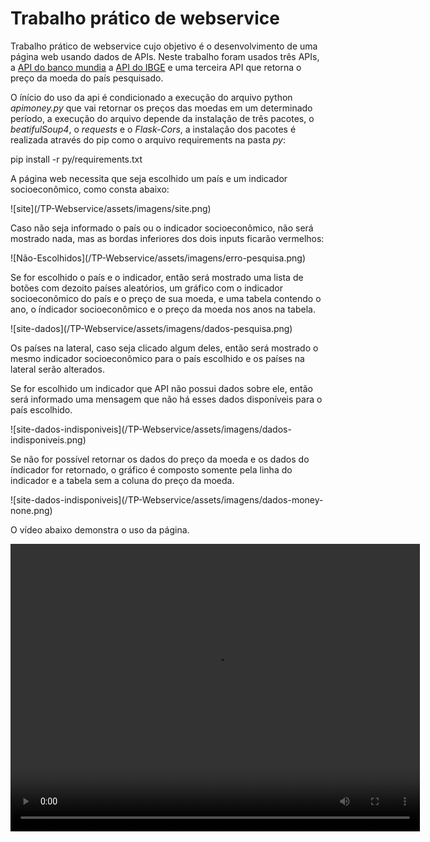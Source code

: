 # Trabalho prático de webservice
<p>Trabalho prático de webservice cujo objetivo é o desenvolvimento de uma página web usando dados de APIs. Neste trabalho foram usados três APIs, a <a href="https://datahelpdesk.worldbank.org/knowledgebase/topics/125589-developer-information">API do banco mundia</a> a <a href="https://servicodados.ibge.gov.br/api/docs/paises">API do IBGE</a> e uma terceira API que retorna o preço da moeda do país pesquisado.</p>
<p>O ínício do uso da api é condicionado a execução do arquivo python <i>apimoney.py</i> que vai retornar os preços das moedas em um determinado período, a execução do arquivo depende da instalação de três pacotes, o <i>beatifulSoup4</i>, o <i>requests</i> e o <i>Flask-Cors</i>, a instalação dos pacotes é realizada através do pip como o arquivo requirements na pasta <i>py</i>:</p>
<p>pip install -r py/requirements.txt</p>
<p>A página web necessita que seja escolhido um país e um indicador socioeconômico, como consta abaixo:</p>
![site](/TP-Webservice/assets/imagens/site.png)
<p>Caso não seja informado o país ou o indicador socioeconômico, não será mostrado nada, mas as bordas inferiores dos dois inputs ficarão vermelhos:</p>
![Não-Escolhidos](/TP-Webservice/assets/imagens/erro-pesquisa.png)
<p>Se for escolhido o país e o indicador, então será mostrado uma lista de botões com dezoito países aleatórios, um gráfico com o indicador socioeconômico do país e o preço de sua moeda, e uma tabela contendo o ano, o índicador socioeconômico e o preço da moeda nos anos na tabela.</p> 
![site-dados](/TP-Webservice/assets/imagens/dados-pesquisa.png)
<p>Os países na lateral, caso seja clicado algum deles, então será mostrado o mesmo indicador socioeconômico para o país escolhido e os países na lateral serão alterados.</p>
<p>Se for escolhido um indicador que API não possui dados sobre ele, então será informado uma mensagem que não há esses dados disponíveis para o país escolhido.</p>
![site-dados-indisponiveis](/TP-Webservice/assets/imagens/dados-indisponiveis.png)
<p>Se não for possível retornar os dados do preço da moeda e os dados do índicador for retornado, o gráfico é composto somente pela linha do indicador e a tabela sem a coluna do preço da moeda.</p>
![site-dados-indisponiveis](/TP-Webservice/assets/imagens/dados-money-none.png)
<p>O vídeo abaixo demonstra o uso da página.</p>
<video width="655" height="460" controls autoplay loop src="/TP-Webservice/assets/videos/uso-pagina.mkv"></video>
